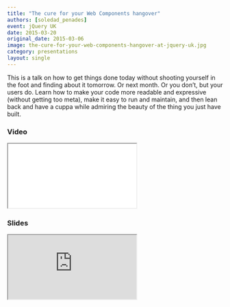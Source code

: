 ```yaml
---
title: "The cure for your Web Components hangover"
authors: [soledad_penades]
event: jQuery UK
date: 2015-03-20
original_date: 2015-03-06
image: the-cure-for-your-web-components-hangover-at-jquery-uk.jpg
category: presentations
layout: single
---
```


This is a talk on how to get things done today without shooting yourself in the foot and finding about it tomorrow. Or next month. Or you don’t, but your users do. Learn how to make your code more readable and expressive (without getting too meta), make it easy to run and maintain, and then lean back and have a cuppa while admiring the beauty of the thing you just have built.

<!-- Excerpt -->

### Video

<div class="iframe-wrap">
    <iframe src="//player.vimeo.com/video/121954532?byline=0&amp;portrait=0&amp;color=ff9933" itemprop="video"></iframe>
</div>

### Slides

<div class="iframe-wrap">
    <iframe src="http://soledadpenades.com/files/t/20150306_jquk"></iframe>
</div>
